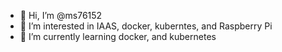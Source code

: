 - 👋 Hi, I’m @ms76152
- 👀 I’m interested in IAAS, docker, kuberntes, and Raspberry Pi
- 🌱 I’m currently learning docker, and kubernetes

<!---
ms76152/ms76152 is a ✨ special ✨ repository because its `README.md` (this file) appears on your GitHub profile.
You can click the Preview link to take a look at your changes.
--->
